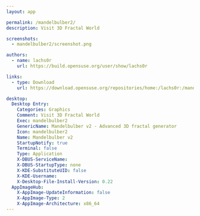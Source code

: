 ```yaml
---
layout: app

permalink: /mandelbulber2/
description: Visit 3D Fractal World

screenshots:
  - mandelbulber2/screenshot.png

authors:
  - name: lachs0r
    url: https://build.opensuse.org/user/show/lachs0r

links:
  - type: Download
    url: https://download.opensuse.org/repositories/home:/lachs0r:/mandelbulber2/AppImage/mandelbulber2-latest-x86_64.AppImage.mirrorlist

desktop:
  Desktop Entry:
    Categories: Graphics
    Comment: Visit 3D Fractal World
    Exec: mandelbulber2
    GenericName: Mandelbulber v2 - Advanced 3D fractal generator
    Icon: mandelbulber2
    Name: Mandelbulber v2
    StartupNotify: true
    Terminal: false
    Type: Application
    X-DBUS-ServiceName: 
    X-DBUS-StartupType: none
    X-KDE-SubstituteUID: false
    X-KDE-Username: 
    X-Desktop-File-Install-Version: 0.22
  AppImageHub:
    X-AppImage-UpdateInformation: false
    X-AppImage-Type: 2
    X-AppImage-Architecture: x86_64
---
```

